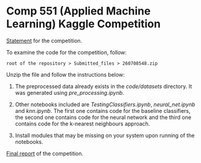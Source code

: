 # Comp 551 (Applied Machine Learning) Kaggle Competition

[Statement](https://github.com/atg-abhijay/Comp_551_Kaggle_Competition/blob/master/Kaggle_Statement.pdf) for the competition.

To examine the code for the competition, follow:
```
root of the repository > Submitted_files > 260708548.zip
```

Unzip the file and follow the instructions below:

1. The preprocessed data already exists in the *code/datasets* directory.
    It was generated using *pre_processing.ipynb*.

2. Other notebooks included are *TestingClassifiers.ipynb*, *neural_net.ipynb* and *knn.ipynb*.
    The first one contains code for the baseline classifiers, the second one
    contains code for the neural network and the third one contains code for the k-nearest
    neighbours approach.

3. Install modules that may be missing on your system upon running of the notebooks.

[Final report](https://github.com/atg-abhijay/Comp_551_Kaggle_Competition/blob/master/Submitted_files/TVTR_Kaggle_Report.pdf) of the competition.

